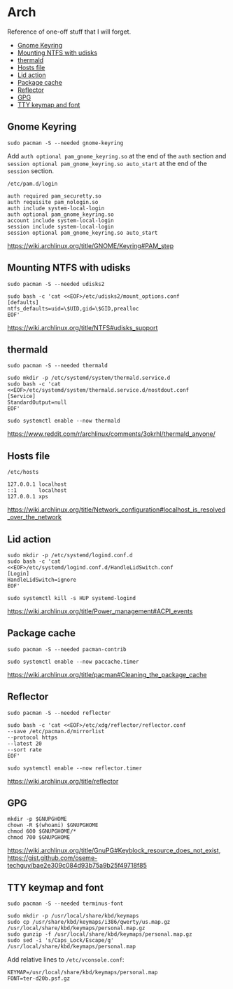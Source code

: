 # Arch

Reference of one-off stuff that I will forget.

- [Gnome Keyring](#gnome-keyring)
- [Mounting NTFS with udisks](#mounting-ntfs-with-udisks)
- [thermald](#thermald)
- [Hosts file](#hosts-file)
- [Lid action](#lid-action)
- [Package cache](#package-cache)
- [Reflector](#reflector)
- [GPG](#gpg)
- [TTY keymap and font](#tty-keymap-and-font)

## Gnome Keyring

```shell
sudo pacman -S --needed gnome-keyring
```

Add `auth optional pam_gnome_keyring.so` at the end of the `auth` section and
`session optional pam_gnome_keyring.so auto_start` at the end of the `session` section.

```text
/etc/pam.d/login
```

```text
auth required pam_securetty.so
auth requisite pam_nologin.so
auth include system-local-login
auth optional pam_gnome_keyring.so
account include system-local-login
session include system-local-login
session optional pam_gnome_keyring.so auto_start
```

<https://wiki.archlinux.org/title/GNOME/Keyring#PAM_step>

## Mounting NTFS with udisks

```shell
sudo pacman -S --needed udisks2
```

```shell
sudo bash -c 'cat <<EOF>/etc/udisks2/mount_options.conf
[defaults]
ntfs_defaults=uid=\$UID,gid=\$GID,prealloc
EOF'
```

<https://wiki.archlinux.org/title/NTFS#udisks_support>

## thermald

```shell
sudo pacman -S --needed thermald
```

```shell
sudo mkdir -p /etc/systemd/system/thermald.service.d
sudo bash -c 'cat <<EOF>/etc/systemd/system/thermald.service.d/nostdout.conf
[Service]
StandardOutput=null
EOF'
```

```shell
sudo systemctl enable --now thermald
```

<https://www.reddit.com/r/archlinux/comments/3okrhl/thermald_anyone/>

## Hosts file

```text
/etc/hosts
```

```text
127.0.0.1 localhost
::1       localhost
127.0.0.1 xps
```

<https://wiki.archlinux.org/title/Network_configuration#localhost_is_resolved_over_the_network>

## Lid action

```shell
sudo mkdir -p /etc/systemd/logind.conf.d
sudo bash -c 'cat <<EOF>/etc/systemd/logind.conf.d/HandleLidSwitch.conf
[Login]
HandleLidSwitch=ignore
EOF'
```

```shell
sudo systemctl kill -s HUP systemd-logind
```

<https://wiki.archlinux.org/title/Power_management#ACPI_events>

## Package cache

```shell
sudo pacman -S --needed pacman-contrib
```

```shell
sudo systemctl enable --now paccache.timer
```

<https://wiki.archlinux.org/title/pacman#Cleaning_the_package_cache>

## Reflector

```shell
sudo pacman -S --needed reflector
```

```shell
sudo bash -c 'cat <<EOF>/etc/xdg/reflector/reflector.conf
--save /etc/pacman.d/mirrorlist
--protocol https
--latest 20
--sort rate
EOF'
```

```shell
sudo systemctl enable --now reflector.timer
```

<https://wiki.archlinux.org/title/reflector>

## GPG

```shell
mkdir -p $GNUPGHOME
chown -R $(whoami) $GNUPGHOME
chmod 600 $GNUPGHOME/*
chmod 700 $GNUPGHOME
```

<https://wiki.archlinux.org/title/GnuPG#Keyblock_resource_does_not_exist>, <https://gist.github.com/oseme-techguy/bae2e309c084d93b75a9b25f49718f85>

## TTY keymap and font

```shell
sudo pacman -S --needed terminus-font
```

```shell
sudo mkdir -p /usr/local/share/kbd/keymaps
sudo cp /usr/share/kbd/keymaps/i386/qwerty/us.map.gz /usr/local/share/kbd/keymaps/personal.map.gz
sudo gunzip -f /usr/local/share/kbd/keymaps/personal.map.gz
sudo sed -i 's/Caps_Lock/Escape/g' /usr/local/share/kbd/keymaps/personal.map
```

Add relative lines to `/etc/vconsole.conf`:

```text
KEYMAP=/usr/local/share/kbd/keymaps/personal.map
FONT=ter-d20b.psf.gz
```
